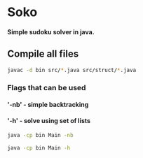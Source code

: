 # Soko
#### Simple sudoku solver in java.

## Compile all files 
``` bash
javac -d bin src/*.java src/struct/*.java
```

### Flags that can be used 
#### '-nb' - simple backtracking <br>
#### '-h' - solve using set of lists

``` bash
java -cp bin Main -nb
```
``` bash
java -cp bin Main -h
```
